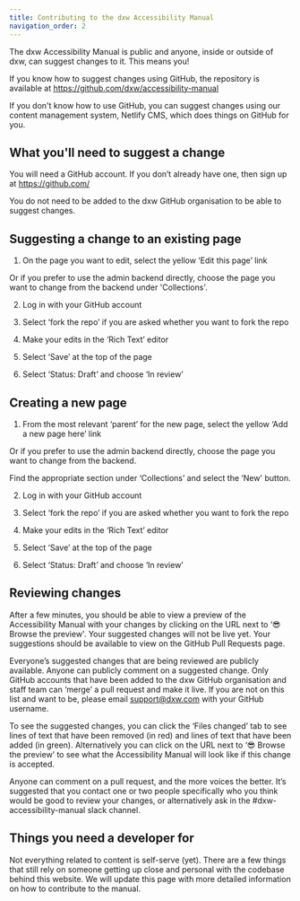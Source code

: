 ```yaml
---
title: Contributing to the dxw Accessibility Manual
navigation_order: 2
---
```


The dxw Accessibility Manual is public and anyone, inside or outside of dxw, can suggest changes to it. This means you!

If you know how to suggest changes using GitHub, the repository is available at https://github.com/dxw/accessibility-manual

If you don't know how to use GitHub, you can suggest changes using our content management system, Netlify CMS, which does things on GitHub for you.

## What you'll need to suggest a change

You will need a GitHub account. If you don’t already have one, then sign up at https://github.com/

You do not need to be added to the dxw GitHub organisation to be able to suggest changes.

## Suggesting a change to an existing page

1. On the page you want to edit, select the yellow ‘Edit this page’ link

Or if you prefer to use the admin backend directly, choose the page you want to change from the backend under 'Collections'.

2. Log in with your GitHub account

3. Select ‘fork the repo’ if you are asked whether you want to fork the repo

4. Make your edits in the ‘Rich Text’ editor

5. Select ‘Save’ at the top of the page

6. Select ‘Status: Draft’ and choose ‘In review’

## Creating a new page

1. From the most relevant ‘parent’ for the new page, select the yellow ‘Add a new page here’ link

Or if you prefer to use the admin backend directly, choose the page you want to change from the backend.

Find the appropriate section under ‘Collections’ and select the ‘New' button.

2. Log in with your GitHub account

3. Select ‘fork the repo’ if you are asked whether you want to fork the repo

4. Make your edits in the ‘Rich Text’ editor

5. Select ‘Save’ at the top of the page

6. Select ‘Status: Draft’ and choose ‘In review’

## Reviewing changes

After a few minutes, you should be able to view a preview of the Accessibility Manual with your changes by clicking on the URL next to ‘😎 Browse the preview'. Your suggested changes will not be live yet. Your suggestions should be available to view on the GitHub Pull Requests page.

Everyone’s suggested changes that are being reviewed are publicly available. Anyone can publicly comment on a suggested change. Only GitHub accounts that have been added to the dxw GitHub organisation and staff team can ‘merge’ a pull request and make it live. If you are not on this list and want to be, please email support@dxw.com with your GitHub username.

To see the suggested changes, you can click the ‘Files changed’ tab to see lines of text that have been removed (in red) and lines of text that have been added (in green). Alternatively you can click on the URL next to ‘😎 Browse the preview’ to see what the Accessibility Manual will look like if this change is accepted.

Anyone can comment on a pull request, and the more voices the better. It’s suggested that you contact one or two people specifically who you think would be good to review your changes, or alternatively ask in the #dxw-accessibility-manual slack channel.

## Things you need a developer for

Not everything related to content is self-serve (yet). There are a few things that still rely on someone getting up close and personal with the codebase behind this website. We will update this page with more detailed information on how to contribute to the manual.
